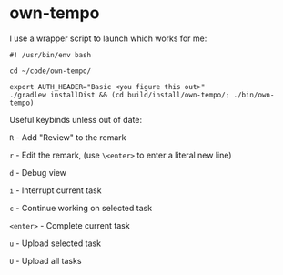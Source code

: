 # own-tempo

I use a wrapper script to launch which works for me:

```
#! /usr/bin/env bash

cd ~/code/own-tempo/

export AUTH_HEADER="Basic <you figure this out>"
./gradlew installDist && (cd build/install/own-tempo/; ./bin/own-tempo)
```

Useful keybinds unless out of date:

`R` - Add "Review" to the remark

`r` - Edit the remark, (use `\<enter>` to enter a literal new line)

`d` - Debug view

`i` - Interrupt current task

`c` - Continue working on selected task

`<enter>` - Complete current task

`u` - Upload selected task

`U` - Upload all tasks
